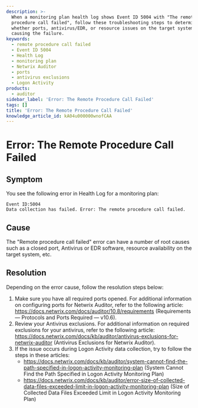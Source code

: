 ```yaml
---
description: >-
  When a monitoring plan health log shows Event ID 5004 with "The remote
  procedure call failed", follow these troubleshooting steps to determine
  whether ports, antivirus/EDR, or resource issues on the target system are
  causing the failure.
keywords:
  - remote procedure call failed
  - Event ID 5004
  - Health Log
  - monitoring plan
  - Netwrix Auditor
  - ports
  - antivirus exclusions
  - Logon Activity
products:
  - auditor
sidebar_label: 'Error: The Remote Procedure Call Failed'
tags: []
title: 'Error: The Remote Procedure Call Failed'
knowledge_article_id: kA04u000000wnofCAA
---
```


# Error: The Remote Procedure Call Failed

## Symptom

You see the following error in Health Log for a monitoring plan:

```
Event ID:5004
Data collection has failed. Error: The remote procedure call failed.
```

## Cause

The "Remote procedure call failed" error can have a number of root causes such as a closed port, Antivirus or EDR software, resource availability on the target system, etc.

## Resolution

Depending on the error cause, follow the resolution steps below:

1. Make sure you have all required ports opened. For additional information on configuring ports for Netwrix Auditor, refer to the following article: https://docs.netwrix.com/docs/auditor/10.8/requirements (Requirements — Protocols and Ports Required — v10.6).
2. Review your Antivirus exclusions. For additional information on required exclusions for your antivirus, refer to the following article: https://docs.netwrix.com/docs/kb/auditor/antivirus-exclusions-for-netwrix-auditor (Antivirus Exclusions for Netwrix Auditor).
3. If the issue occurs during Logon Activity data collection, try to follow the steps in these articles:
   - https://docs.netwrix.com/docs/kb/auditor/system-cannot-find-the-path-specified-in-logon-activity-monitoring-plan (System Cannot Find the Path Specified in Logon Activity Monitoring Plan)
   - https://docs.netwrix.com/docs/kb/auditor/error-size-of-collected-data-files-exceeded-limit-in-logon-activity-monitoring-plan (Size of Collected Data Files Exceeded Limit in Logon Activity Monitoring Plan)
